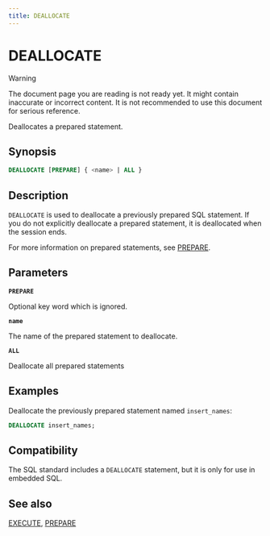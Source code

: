 ```yaml
---
title: DEALLOCATE
---
```


# DEALLOCATE

> [!WARNING]
> The document page you are reading is not ready yet. It might contain inaccurate or incorrect content. It is not recommended to use this document for serious reference.

Deallocates a prepared statement.

## Synopsis

```sql
DEALLOCATE [PREPARE] { <name> | ALL }
```

## Description

`DEALLOCATE` is used to deallocate a previously prepared SQL statement. If you do not explicitly deallocate a prepared statement, it is deallocated when the session ends.

For more information on prepared statements, see [PREPARE](/docs/sql-stmts/sql-stmt-prepare.md).

## Parameters

**`PREPARE`**

Optional key word which is ignored.

**`name`**

The name of the prepared statement to deallocate.

**`ALL`**

Deallocate all prepared statements

## Examples

Deallocate the previously prepared statement named `insert_names`:

```sql
DEALLOCATE insert_names;
```

## Compatibility

The SQL standard includes a `DEALLOCATE` statement, but it is only for use in embedded SQL.

## See also

[EXECUTE](/docs/sql-stmts/sql-stmt-execute.md), [PREPARE](/docs/sql-stmts/sql-stmt-prepare.md)

